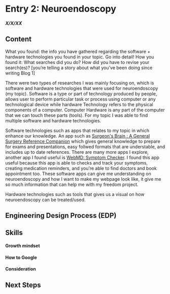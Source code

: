 # Entry 2: Neuroendoscopy
##### X/X/XX

## Content 
What you found: the info you have gathered regarding the software + hardware technologies you found in your topic. Go into detail! 
How you found it: What searches did you do? How did you have to revise your search(es)? [you’re telling a story about what you’ve been doing since writing Blog 1]

There were two types of researches I was mainly focusing on, which is software and hardware technologies that were used for neuroendoscopy (my topic). Software is a type or part of technology produced by people, allows user to perform particular task or process using computer or any technological device while hardware Technology refers to the physical components of a computer. Computer Hardware is any part of the computer that we can touch these parts (tools). For my topic I was able to find multiple software and hardware technologies. 

Software technologies such as apps that relates to my topic in which enhance our knowledge. An app such as [Surgeon's Brain : A General Surgery Reference Companion](https://apps.apple.com/us/app/surgeons-brain-a-general-surgery-reference-companion/id1061429200 ) which gives general knowledge to prepare for exams and presentations, easy follwed formats that are understable, and includes up to date references. There are many more apps I explore, another app I found useful is [WebMD: Symptom Checker](https://apps.apple.com/us/app/webmd-symptom-checker/id295076329). I found this app useful because this app is able to checks and track your symptoms, creating medication reminders, and you’re able to find doctors and book appointment too. These software apps can give me understanding on neuroendoscopy and how I want to make my webpage look like, it give me so much information that can help me with my freedom project.

Hardware technologies such as tools that gives us a visual on how neuroendoscopy can be treated/used. 







## Engineering Design Process (EDP)


## Skills 

#### Growth mindset


#### How to Google


#### Consideration


## Next Steps
